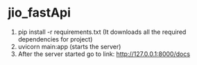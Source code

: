 # jio_fastApi

1) pip install -r requirements.txt (It downloads all the required dependencies for project)
2) uvicorn main:app (starts the server)
3) After the server started go to link: http://127.0.0.1:8000/docs